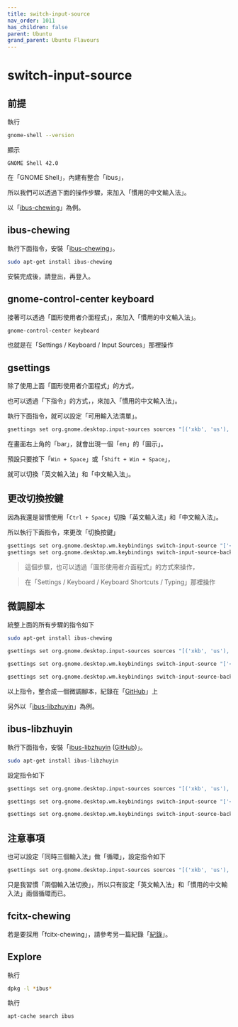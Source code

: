 ```yaml
---
title: switch-input-source
nav_order: 1011
has_children: false
parent: Ubuntu
grand_parent: Ubuntu Flavours
---
```



# switch-input-source


## 前提

執行

``` sh
gnome-shell --version
```

顯示

```
GNOME Shell 42.0
```

在「GNOME Shell」，內建有整合「ibus」，

所以我們可以透過下面的操作步驟，來加入「慣用的中文輸入法」。

以「[ibus-chewing](#ibus-chewing)」為例。


## ibus-chewing

執行下面指令，安裝「[ibus-chewing](https://packages.ubuntu.com/jammy/ibus-chewing)」。

``` sh
sudo apt-get install ibus-chewing
```

安裝完成後，請登出，再登入。


## gnome-control-center keyboard

接著可以透過「圖形使用者介面程式」，來加入「慣用的中文輸入法」。

``` sh
gnome-control-center keyboard
```

也就是在「Settings / Keyboard / Input Sources」那裡操作


## gsettings

除了使用上面「圖形使用者介面程式」的方式，

也可以透過「下指令」的方式，，來加入「慣用的中文輸入法」。

執行下面指令，就可以設定「可用輸入法清單」。

``` sh
gsettings set org.gnome.desktop.input-sources sources "[('xkb', 'us'), ('ibus', 'chewing')]"
```

在畫面右上角的「bar」，就會出現一個「en」的「圖示」。

預設只要按下「`Win + Space`」或「`Shift + Win + Space`」，

就可以切換「英文輸入法」和「中文輸入法」。

## 更改切換按鍵

因為我還是習慣使用「`Ctrl + Space`」切換「英文輸入法」和「中文輸入法」。

所以執行下面指令，來更改「切換按鍵」

``` sh
gsettings set org.gnome.desktop.wm.keybindings switch-input-source "['<Control>space', 'XF86Keyboard']"
gsettings set org.gnome.desktop.wm.keybindings switch-input-source-backward "['<Shift><Control>space', '<Shift>XF86Keyboard']"
```

> 這個步驟，也可以透過「圖形使用者介面程式」的方式來操作，

> 在「Settings / Keyboard / Keyboard Shortcuts / Typing」那裡操作


## 微調腳本

統整上面的所有步驟的指令如下

``` sh
sudo apt-get install ibus-chewing

gsettings set org.gnome.desktop.input-sources sources "[('xkb', 'us'), ('ibus', 'chewing')]"

gsettings set org.gnome.desktop.wm.keybindings switch-input-source "['<Control>space', 'XF86Keyboard']"

gsettings set org.gnome.desktop.wm.keybindings switch-input-source-backward "['<Shift><Control>space', '<Shift>XF86Keyboard']"
```

以上指令，整合成一個微調腳本，紀錄在「[GitHub](https://github.com/samwhelp/note-about-ubuntu/tree/gh-pages/_demo/adjustment/part-gnome-shell/switch-input-source)」上

另外以「[ibus-libzhuyin](#ibus-libzhuyin)」為例。


## ibus-libzhuyin

執行下面指令，安裝「[ibus-libzhuyin](https://packages.ubuntu.com/jammy/ibus-libzhuyin) ([GitHub](https://github.com/libzhuyin/ibus-libzhuyin))」。

``` sh
sudo apt-get install ibus-libzhuyin
```

設定指令如下

``` sh
gsettings set org.gnome.desktop.input-sources sources "[('xkb', 'us'), ('ibus', 'libzhuyin')]"

gsettings set org.gnome.desktop.wm.keybindings switch-input-source "['<Control>space', 'XF86Keyboard']"

gsettings set org.gnome.desktop.wm.keybindings switch-input-source-backward "['<Shift><Control>space', '<Shift>XF86Keyboard']"
```

## 注意事項

也可以設定「同時三個輸入法」做「循環」，設定指令如下

``` sh
gsettings set org.gnome.desktop.input-sources sources "[('xkb', 'us'), ('ibus', 'chewing'), ('ibus', 'libzhuyin')]"
```

只是我習慣「兩個輸入法切換」，所以只有設定「英文輸入法」和「慣用的中文輸入法」兩個循環而已。


## fcitx-chewing

若是要採用「fcitx-chewing」，請參考另一篇紀錄「[紀錄](https://samwhelp.github.io/note-about-ubuntu/read/adjustment/env/im.html#fcitx-chwing)」。


## Explore

執行

``` sh
dpkg -l *ibus*
```

執行

``` sh
apt-cache search ibus
```
